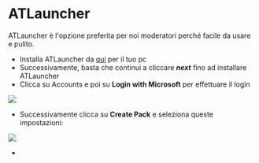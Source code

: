 # ATLauncher
ATLauncher è l'opzione preferita per noi moderatori perché facile da usare e pulito.

- Installa ATLauncher da [qui](https://atlauncher.com/downloads) per il tuo pc
- Successivamente, basta che continui a cliccare ***next*** fino ad installare ATLauncher
- Clicca su Accounts e poi su **Login with Microsoft** per effettuare il login 

![](https://github.com/LIUKRAST/HemeraldProjectsCommunity/blob/main/assets/hemerald/textures/wiki/introduzione/loader/ATLauncher/1.png?raw=true)

- Successivamente clicca su **Create Pack** e seleziona queste impostazioni:

![](https://github.com/LIUKRAST/HemeraldProjectsCommunity/blob/main/assets/hemerald/textures/wiki/introduzione/loader/ATLauncher/2.png?raw=true)

- 